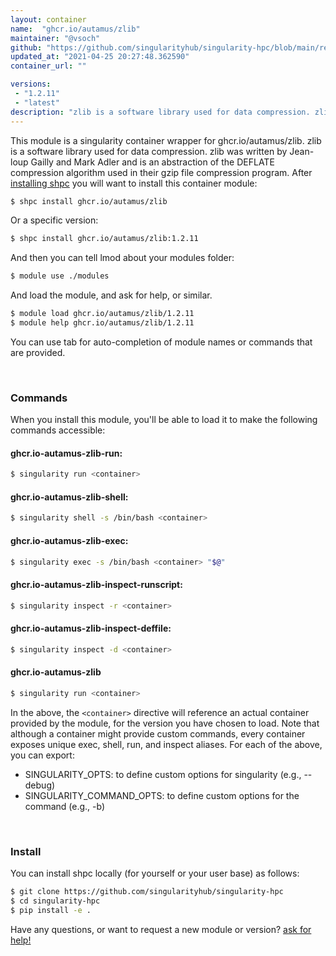 ```yaml
---
layout: container
name:  "ghcr.io/autamus/zlib"
maintainer: "@vsoch"
github: "https://github.com/singularityhub/singularity-hpc/blob/main/registry/ghcr.io/autamus/zlib/container.yaml"
updated_at: "2021-04-25 20:27:48.362590"
container_url: ""

versions:
 - "1.2.11"
 - "latest"
description: "zlib is a software library used for data compression. zlib was written by Jean-loup Gailly and Mark Adler and is an abstraction of the DEFLATE compression algorithm used in their gzip file compression program."
---
```


This module is a singularity container wrapper for ghcr.io/autamus/zlib.
zlib is a software library used for data compression. zlib was written by Jean-loup Gailly and Mark Adler and is an abstraction of the DEFLATE compression algorithm used in their gzip file compression program.
After [installing shpc](#install) you will want to install this container module:

```bash
$ shpc install ghcr.io/autamus/zlib
```

Or a specific version:

```bash
$ shpc install ghcr.io/autamus/zlib:1.2.11
```

And then you can tell lmod about your modules folder:

```bash
$ module use ./modules
```

And load the module, and ask for help, or similar.

```bash
$ module load ghcr.io/autamus/zlib/1.2.11
$ module help ghcr.io/autamus/zlib/1.2.11
```

You can use tab for auto-completion of module names or commands that are provided.

<br>

### Commands

When you install this module, you'll be able to load it to make the following commands accessible:

#### ghcr.io-autamus-zlib-run:

```bash
$ singularity run <container>
```

#### ghcr.io-autamus-zlib-shell:

```bash
$ singularity shell -s /bin/bash <container>
```

#### ghcr.io-autamus-zlib-exec:

```bash
$ singularity exec -s /bin/bash <container> "$@"
```

#### ghcr.io-autamus-zlib-inspect-runscript:

```bash
$ singularity inspect -r <container>
```

#### ghcr.io-autamus-zlib-inspect-deffile:

```bash
$ singularity inspect -d <container>
```



#### ghcr.io-autamus-zlib

```bash
$ singularity run <container>
```


In the above, the `<container>` directive will reference an actual container provided
by the module, for the version you have chosen to load. Note that although a container
might provide custom commands, every container exposes unique exec, shell, run, and
inspect aliases. For each of the above, you can export:

 - SINGULARITY_OPTS: to define custom options for singularity (e.g., --debug)
 - SINGULARITY_COMMAND_OPTS: to define custom options for the command (e.g., -b)

<br>
  
### Install

You can install shpc locally (for yourself or your user base) as follows:

```bash
$ git clone https://github.com/singularityhub/singularity-hpc
$ cd singularity-hpc
$ pip install -e .
```

Have any questions, or want to request a new module or version? [ask for help!](https://github.com/singularityhub/singularity-hpc/issues)